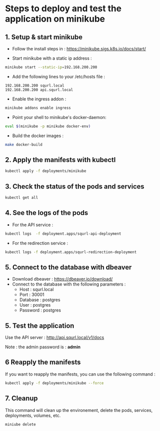 # Steps to deploy and test the application on minikube
## 1. Setup & start minikube
* Follow the install steps in : https://minikube.sigs.k8s.io/docs/start/

* Start minikube with a static ip address : 
```bash
minikube start --static-ip=192.168.200.200
```

* Add the following lines to your /etc/hosts file : 
```
192.168.200.200 squrl.local
192.168.200.200 api.squrl.local
```

* Enable the ingress addon : 
```bash
minikube addons enable ingress
```

* Point your shell to minikube's docker-daemon: 
```bash
eval $(minikube -p minikube docker-env)
```

* Build the docker images : 
```bash
make docker-build
```

## 2. Apply the manifests with kubectl
```bash
kubectl apply -f deployments/minikube
```

## 3. Check the status of the pods and services
```bash
kubectl get all 
```

## 4. See the logs of the pods
* For the API service : 
```bash
kubectl logs  -f deployment.apps/squrl-api-deployment
```

* For the redirection service :
```bash 
kubectl logs -f deployment.apps/squrl-redirection-deployment
```

## 5. Connect to the database with dbeaver
* Download dbeaver : https://dbeaver.io/download/
* Connect to the database with the following parameters : 
    * Host : squrl.local
    * Port : 30001
    * Database : postgres
    * User : postgres
    * Password : postgres

## 5. Test the application
Use the API server : http://api.squrl.local/v1/docs

Note : the admin password is : **admin**

## 6 Reapply the manifests
If you want to reapply the manifests, you can use the following command : 
```bash
kubectl apply -f deployments/minikube --force
```

## 7. Cleanup
This command will clean up the environement, delete the pods, services, deployments, volumes, etc.

```bash
miniube delete
```